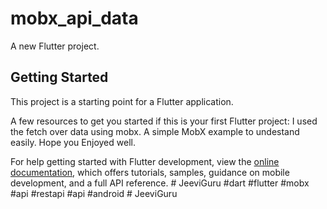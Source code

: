 # mobx_api_data

A new Flutter project.

## Getting Started

This project is a starting point for a Flutter application.

A few resources to get you started if this is your first Flutter project:
I used the fetch over data using mobx. A simple MobX example to undestand easily.
Hope you Enjoyed well.

For help getting started with Flutter development, view the
[online documentation](https://docs.flutter.dev/), which offers tutorials,
samples, guidance on mobile development, and a full API reference.
#   J e e v i G u r u 
#dart #flutter #mobx #api #restapi #api #android 
 
 #   J e e v i G u r u 
 
 
